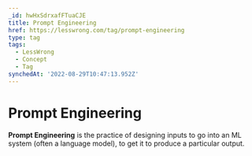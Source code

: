 ```yaml
---
_id: hwHxSdrxafFTuaCJE
title: Prompt Engineering
href: https://lesswrong.com/tag/prompt-engineering
type: tag
tags:
  - LessWrong
  - Concept
  - Tag
synchedAt: '2022-08-29T10:47:13.952Z'
---
```

# Prompt Engineering

**Prompt Engineering** is the practice of designing inputs to go into an ML system (often a language model), to get it to produce a particular output.